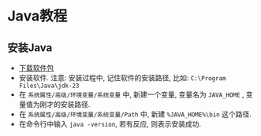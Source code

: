 # Java教程

## 安装Java

* [下载软件包](https://www.oracle.com/java/technologies/downloads/#java21)
* 安装软件. 注意: 安装过程中, 记住软件的安装路径, 比如: `C:\Program Files\Java\jdk-23`
* 在 `系统属性/高级/环境变量/系统变量` 中, 新建一个变量, 变量名为 `JAVA_HOME` , 变量值为刚才的安装路径.
* 在 `系统属性/高级/环境变量/系统变量/Path` 中, 新建 `%JAVA_HOME%\bin` 这个路径.
* 在命令行中输入 `java -version`, 若有反应, 则表示安装成功.
